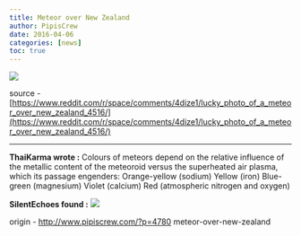 ```yaml
---
title: Meteor over New Zealand
author: PipisCrew
date: 2016-04-06
categories: [news]
toc: true
---
```


![](http://i.imgur.com/6r8FGxB.jpg)

source - [https://www.reddit.com/r/space/comments/4dize1/lucky_photo_of_a_meteor_over_new_zealand_4516/](https://www.reddit.com/r/space/comments/4dize1/lucky_photo_of_a_meteor_over_new_zealand_4516/)

* * *

**ThaiKarma wrote :**
Colours of meteors depend on the relative influence of the metallic content of the meteoroid versus the superheated air plasma, which its passage engenders:
Orange-yellow (sodium)
Yellow (iron)
Blue-green (magnesium)
Violet (calcium)
Red (atmospheric nitrogen and oxygen)

**SilentEchoes found :**
![](http://i.imgur.com/JKPR4yt.png)

origin - http://www.pipiscrew.com/?p=4780 meteor-over-new-zealand